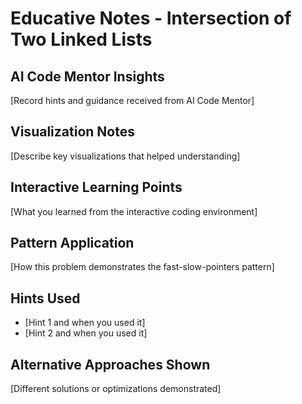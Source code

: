 # Educative Notes - Intersection of Two Linked Lists

## AI Code Mentor Insights
[Record hints and guidance received from AI Code Mentor]

## Visualization Notes
[Describe key visualizations that helped understanding]

## Interactive Learning Points
[What you learned from the interactive coding environment]

## Pattern Application
[How this problem demonstrates the fast-slow-pointers pattern]

## Hints Used
- [Hint 1 and when you used it]
- [Hint 2 and when you used it]

## Alternative Approaches Shown
[Different solutions or optimizations demonstrated]
